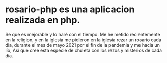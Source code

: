 # rosario-php es una aplicacion realizada en php.
Se que es mejorable y lo haré con el tiempo.
Me he metido recientemente en la religion, y en la iglesia me pidieron en la iglesia rezar un rosario cada dia, durante el mes de mayo 2021 por el fin de la pandemia y me hacia un lío, Así que cree esta especie de chuleta con los rezos y misterios de cada día.
